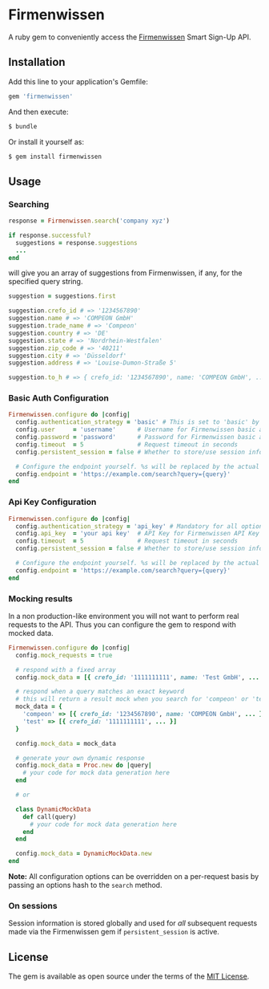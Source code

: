 # Firmenwissen
A ruby gem to conveniently access the [Firmenwissen](www.firmenwissen.de) Smart Sign-Up API.

## Installation
Add this line to your application's Gemfile:

```ruby
gem 'firmenwissen'
```

And then execute:
```bash
$ bundle
```

Or install it yourself as:
```bash
$ gem install firmenwissen
```

## Usage
### Searching
```ruby
response = Firmenwissen.search('company xyz')

if response.successful?
  suggestions = response.suggestions
  ...
end
```

will give you an array of suggestions from Firmenwissen, if any, for the specified query string.

```ruby
suggestion = suggestions.first

suggestion.crefo_id # => '1234567890'
suggestion.name # => 'COMPEON GmbH'
suggestion.trade_name # => 'Compeon'
suggestion.country # => 'DE'
suggestion.state # => 'Nordrhein-Westfalen'
suggestion.zip_code # => '40211'
suggestion.city # => 'Düsseldorf'
suggestion.address # => 'Louise-Dumon-Straße 5'

suggestion.to_h # => { crefo_id: '1234567890', name: 'COMPEON GmbH', ... }
```
### Basic Auth Configuration
```ruby
Firmenwissen.configure do |config|
  config.authentication_strategy = 'basic' # This is set to 'basic' by default, eliminating the need for explicit configuration.
  config.user     = 'username'      # Username for Firmenwissen basic auth (required)
  config.password = 'password'      # Password for Firmenwissen basic auth (required)
  config.timeout  = 5               # Request timeout in seconds
  config.persistent_session = false # Whether to store/use session information for subsequent requests

  # Configure the endpoint yourself. %s will be replaced by the actual query
  config.endpoint = 'https://example.com/search?query={query}'
end
```
### Api Key Configuration
```ruby
Firmenwissen.configure do |config|
  config.authentication_strategy = 'api_key' # Mandatory for all options except 'basic' (required)
  config.api_key  = 'your api key'  # API Key for Firmenwissen API Key authentication (required)
  config.timeout  = 5               # Request timeout in seconds
  config.persistent_session = false # Whether to store/use session information for subsequent requests

  # Configure the endpoint yourself. %s will be replaced by the actual query
  config.endpoint = 'https://example.com/search?query={query}'
end
```

### Mocking results
In a non production-like environment you will not want to perform real requests to the API. Thus you can configure the gem to respond with mocked data.

```ruby
Firmenwissen.configure do |config|
  config.mock_requests = true

  # respond with a fixed array
  config.mock_data = [{ crefo_id: '1111111111', name: 'Test GmbH', ... }, { ... }, ...]

  # respond when a query matches an exact keyword
  # this will return a result mock when you search for 'compeon' or 'test', otherwise an empty result
  mock_data = {
    'compeon' => [{ crefo_id: '1234567890', name: 'COMPEON GmbH', ... }],
    'test' => [{ crefo_id: '1111111111', ... }]
  }

  config.mock_data = mock_data

  # generate your own dynamic response
  config.mock_data = Proc.new do |query|
    # your code for mock data generation here
  end

  # or

  class DynamicMockData
    def call(query)
      # your code for mock data generation here
    end
  end

  config.mock_data = DynamicMockData.new
end
```
**Note:** All configuration options can be overridden on a per-request basis by passing an options hash to the `search` method.

### On sessions
Session information is stored globally and used for _all_ subsequent requests made via the Firmenwissen gem if `persistent_session` is active.

## License
The gem is available as open source under the terms of the [MIT License](http://opensource.org/licenses/MIT).
